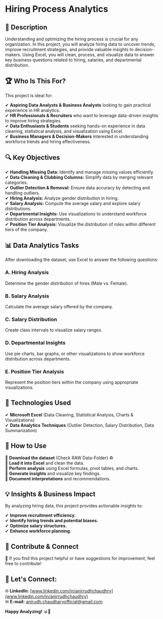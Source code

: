 # Hiring Process Analytics



## 📌 Description  
Understanding and optimizing the hiring process is crucial for any organization. In this project, you will analyze hiring data to uncover trends, improve recruitment strategies, and provide valuable insights to decision-makers. Using Excel, you will clean, process, and visualize data to answer key business questions related to hiring, salaries, and departmental distribution.  


## 🏆 Who Is This For?  
This project is ideal for:  

✔ **Aspiring Data Analysts & Business Analysts** looking to gain practical experience in HR analytics.  
✔ **HR Professionals & Recruiters** who want to leverage data-driven insights to improve hiring strategies.  
✔ **Data Enthusiasts & Students** seeking hands-on experience in data cleaning, statistical analysis, and visualization using Excel.  
✔ **Business Managers & Decision-Makers** interested in understanding workforce trends and hiring effectiveness.  


## 🔍 Key Objectives  
✔ **Handling Missing Data:** Identify and manage missing values efficiently.  
✔ **Data Cleaning & Clubbing Columns:** Simplify data by merging relevant categories.  
✔ **Outlier Detection & Removal:** Ensure data accuracy by detecting and handling outliers.  
✔ **Hiring Analysis:** Analyze gender distribution in hiring.  
✔ **Salary Analysis:** Compute the average salary and explore salary distributions.  
✔ **Departmental Insights:** Use visualizations to understand workforce distribution across departments.  
✔ **Position Tier Analysis:** Visualize the distribution of roles within different tiers of the company.  


## 📊 Data Analytics Tasks  
After downloading the dataset, use Excel to answer the following questions:  

### **A. Hiring Analysis**  
Determine the gender distribution of hires (Male vs. Female).  

### **B. Salary Analysis**  
Calculate the average salary offered by the company.  

### **C. Salary Distribution**  
Create class intervals to visualize salary ranges.  

### **D. Departmental Insights**  
Use pie charts, bar graphs, or other visualizations to show workforce distribution across departments.  

### **E. Position Tier Analysis**  
Represent the position tiers within the company using appropriate visualizations.  


## 🚀 Technologies Used  
✔ **Microsoft Excel** (Data Cleaning, Statistical Analysis, Charts & Visualizations)  
✔ **Data Analytics Techniques** (Outlier Detection, Salary Distribution, Data Summarization)  


## 📝 How to Use  

🔹 **Download the dataset** (Check RAW Data-Folder) ♻  
🔹 **Load it into Excel** and clean the data.  
🔹 **Perform analysis** using Excel formulas, pivot tables, and charts.  
🔹 **Generate insights** and visualize key findings.  
🔹 **Document interpretations** and recommendations.  


## 💡 Insights & Business Impact  
By analyzing hiring data, this project provides actionable insights to:  

✔ **Improve recruitment efficiency.**  
✔ **Identify hiring trends and potential biases.**  
✔ **Optimize salary structures.**  
✔ **Enhance workforce planning.**  


## 📩 Contribute & Connect  

🔗 If you find this project helpful or have suggestions for improvement, feel free to contribute!  


## 💌 Let's Connect:

🌐 **LinkedIn:** [www.linkedin.com/in/anirrudhchaudhry](www.linkedin.com/in/anirrudhchaudhry)  
✉ **E-mail:** anirudh.chaudharyofficial@gmail.com  

**Happy Analyzing!** 📊🌟

